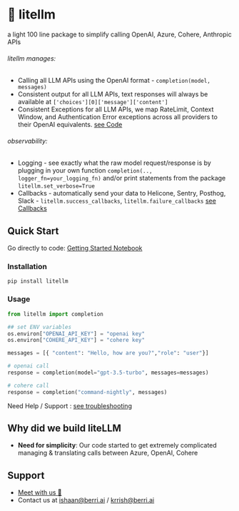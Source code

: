 # 🚅 litellm
a light 100 line package to simplify calling OpenAI, Azure, Cohere, Anthropic APIs 

###### litellm manages:
* Calling all LLM APIs using the OpenAI format - `completion(model, messages)`
* Consistent output for all LLM APIs, text responses will always be available at `['choices'][0]['message']['content']`
* Consistent Exceptions for all LLM APIs, we map RateLimit, Context Window, and Authentication Error exceptions across all providers to their OpenAI equivalents. [see Code](https://github.com/BerriAI/litellm/blob/ba1079ff6698ef238c5c7f771dd2b698ec76f8d9/litellm/utils.py#L250)

###### observability:
* Logging - see exactly what the raw model request/response is by plugging in your own function `completion(.., logger_fn=your_logging_fn)` and/or print statements from the package `litellm.set_verbose=True`
* Callbacks - automatically send your data to Helicone, Sentry, Posthog, Slack - `litellm.success_callbacks`, `litellm.failure_callbacks` [see Callbacks](https://litellm.readthedocs.io/en/latest/advanced/)

## Quick Start
Go directly to code: [Getting Started Notebook](https://colab.research.google.com/drive/1gR3pY-JzDZahzpVdbGBtrNGDBmzUNJaJ?usp=sharing)
### Installation
```
pip install litellm
```

### Usage
```python
from litellm import completion

## set ENV variables
os.environ["OPENAI_API_KEY"] = "openai key"
os.environ["COHERE_API_KEY"] = "cohere key"

messages = [{ "content": "Hello, how are you?","role": "user"}]

# openai call
response = completion(model="gpt-3.5-turbo", messages=messages)

# cohere call
response = completion("command-nightly", messages)
```
Need Help / Support : [see troubleshooting](https://litellm.readthedocs.io/en/latest/troubleshoot)

## Why did we build liteLLM 
- **Need for simplicity**: Our code started to get extremely complicated managing & translating calls between Azure, OpenAI, Cohere

## Support
* [Meet with us 👋](https://calendly.com/d/4mp-gd3-k5k/berriai-1-1-onboarding-litellm-hosted-version)
* Contact us at ishaan@berri.ai / krrish@berri.ai
